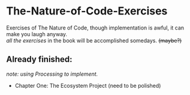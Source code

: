 # The-Nature-of-Code-Exercises
Exercises of The Nature of Code, though implementation is awful, it can make you laugh anyway.<br />
*all the exercises* in the book will be accomplished somedays. <s>(maybe?)</s>
## Already finished:
*note: using Processing to implement.*
* Chapter One: The Ecosystem Project (need to be polished)

